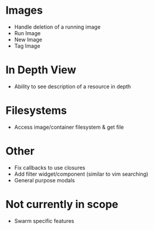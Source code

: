 
# Images
- Handle deletion of a running image
- Run Image
- New Image
- Tag Image

# In Depth View
- Ability to see description of a resource in depth

# Filesystems
- Access image/container filesystem & get file

# Other
- Fix callbacks to use closures
- Add filter widget/component (similar to vim searching)
- General purpose modals

# Not currently in scope
- Swarm specific features
